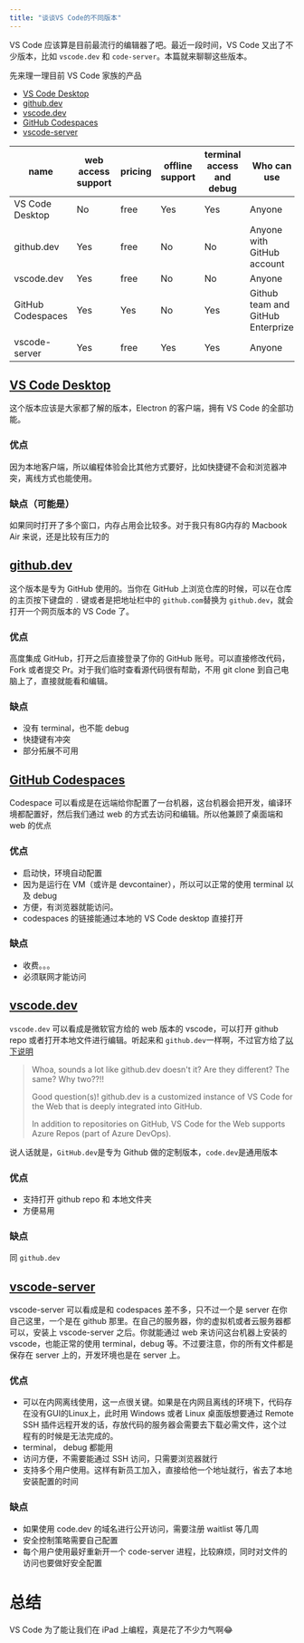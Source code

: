 ```yaml
---
title: "谈谈VS Code的不同版本"
---
```

VS Code 应该算是目前最流行的编辑器了吧。最近一段时间，VS Code 又出了不少版本，比如 `vscode.dev` 和 `code-server`。本篇就来聊聊这些版本。

先来理一理目前 VS Code 家族的产品
- [VS Code Desktop](https://code.visualstudio.com/)
- [github.dev](https://github.com/github/dev)
- [vscode.dev](https://code.visualstudio.com/blogs/2021/10/20/vscode-dev)
- [GitHub Codespaces](https://code.visualstudio.com/docs/remote/codespaces)
- [vscode-server](https://code.visualstudio.com/docs/remote/vscode-server)

name|web access support|pricing|offline support|terminal access and debug|Who can use
--|--|--|--|--|--
VS Code Desktop|No|free|Yes|Yes|Anyone
github.dev|Yes|free|No|No|Anyone with GitHub account
vscode.dev|Yes|free|No|No|Anyone
GitHub Codespaces|Yes|Yes|No|Yes|Github team and GitHub Enterprize
vscode-server|Yes|free|Yes|Yes|Anyone




## [VS Code Desktop](https://code.visualstudio.com/)
这个版本应该是大家都了解的版本，Electron 的客户端，拥有 VS Code 的全部功能。

### 优点
因为本地客户端，所以编程体验会比其他方式要好，比如快捷键不会和浏览器冲突，离线方式也能使用。

### 缺点（可能是）
如果同时打开了多个窗口，内存占用会比较多。对于我只有8G内存的 Macbook Air 来说，还是比较有压力的

## [github.dev](https://github.com/github/dev)
这个版本是专为 GitHub 使用的。当你在 GitHub 上浏览仓库的时候，可以在仓库的主页按下键盘的 `.` 键或者是把地址栏中的 `github.com`替换为 `github.dev`，就会打开一个网页版本的 VS Code 了。
### 优点
高度集成 GitHub，打开之后直接登录了你的 GitHub 账号。可以直接修改代码，Fork 或者提交 Pr。对于我们临时查看源代码很有帮助，不用 git clone 到自己电脑上了，直接就能看和编辑。
### 缺点
- 没有 terminal，也不能 debug
- 快捷键有冲突
- 部分拓展不可用

## [GitHub Codespaces](https://code.visualstudio.com/docs/remote/codespaces)
Codespace 可以看成是在远端给你配置了一台机器，这台机器会把开发，编译环境都配置好，然后我们通过 web 的方式去访问和编辑。所以他兼顾了桌面端和 web 的优点
### 优点
- 启动快，环境自动配置
- 因为是运行在 VM（或许是 devcontainer），所以可以正常的使用 terminal 以及 debug
- 方便，有浏览器就能访问。
- codespaces 的链接能通过本地的 VS Code desktop 直接打开

### 缺点
- 收费。。。
- 必须联网才能访问

## [vscode.dev](https://code.visualstudio.com/blogs/2021/10/20/vscode-dev)
`vscode.dev` 可以看成是微软官方给的 web 版本的 vscode，可以打开 github repo 或者打开本地文件进行编辑。听起来和 `github.dev`一样啊，不过官方给了[以下说明](https://code.visualstudio.com/blogs/2021/10/20/vscode-dev#_github)
> Whoa, sounds a lot like github.dev doesn't it? Are they different? The same? Why two??!!
> 
> Good question(s)! github.dev is a customized instance of VS Code for the Web that is deeply integrated into GitHub.
> 
> In addition to repositories on GitHub, VS Code for the Web supports Azure Repos (part of Azure DevOps).

说人话就是，`GitHub.dev`是专为 Github 做的定制版本，`code.dev`是通用版本
### 优点
- 支持打开 github repo 和 本地文件夹
- 方便易用

### 缺点
同 `github.dev`

## [vscode-server](https://code.visualstudio.com/docs/remote/vscode-server)
vscode-server 可以看成是和 codespaces 差不多，只不过一个是 server 在你自己这里，一个是在 github 那里。在自己的服务器，你的虚拟机或者云服务器都可以，安装上 vscode-server 之后。你就能通过 web 来访问这台机器上安装的 vscode，也能正常的使用 terminal，debug 等。不过要注意，你的所有文件都是保存在 server 上的，开发环境也是在 server 上。
### 优点
- 可以在内网离线使用，这一点很关键。如果是在内网且离线的环境下，代码存在没有GUI的Linux上，此时用 Windows 或者 Linux 桌面版想要通过 Remote SSH 插件远程开发的话，存放代码的服务器会需要去下载必需文件，这个过程有的时候是无法完成的。
- terminal， debug 都能用
- 访问方便，不需要能通过 SSH 访问，只需要浏览器就行
- 支持多个用户使用。这样有新员工加入，直接给他一个地址就行，省去了本地安装配置的时间
### 缺点
- 如果使用 code.dev 的域名进行公开访问，需要注册 waitlist 等几周
- 安全控制策略需要自己配置
- 每个用户使用最好重新开一个 code-server 进程，比较麻烦，同时对文件的访问也要做好安全配置

# 总结
VS Code 为了能让我们在 iPad 上编程，真是花了不少力气啊😂

